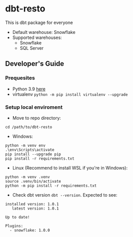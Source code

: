 # dbt-resto
This is dbt package for everyone
- Default warehouse: Snowflake
- Supported warehouses:
    - Snowflake
    - SQL Server 

## Developer's Guide
### Prequesites
- Python 3.9 [here](https://www.python.org/downloads/release/python-390/)
- virtualenv `python -m pip install virtualenv --upgrade`

### Setup local enviroment
- Move to repo directory:
```
cd /path/to/dbt-resto
```

- Windows:
```
python -m venv env
.\env\Scripts\activate
pip install --upgrade pip
pip install -r requirements.txt
```

- Linux (Recommend to install WSL if you're in Windows):
```
python -m venv .venv
source .venv/bin/activate
python -m pip install -r requirements.txt
```

- Check dbt version `dbt --version`. Expected to see:
```
installed version: 1.0.1
   latest version: 1.0.1

Up to date!

Plugins:
  - snowflake: 1.0.0
```